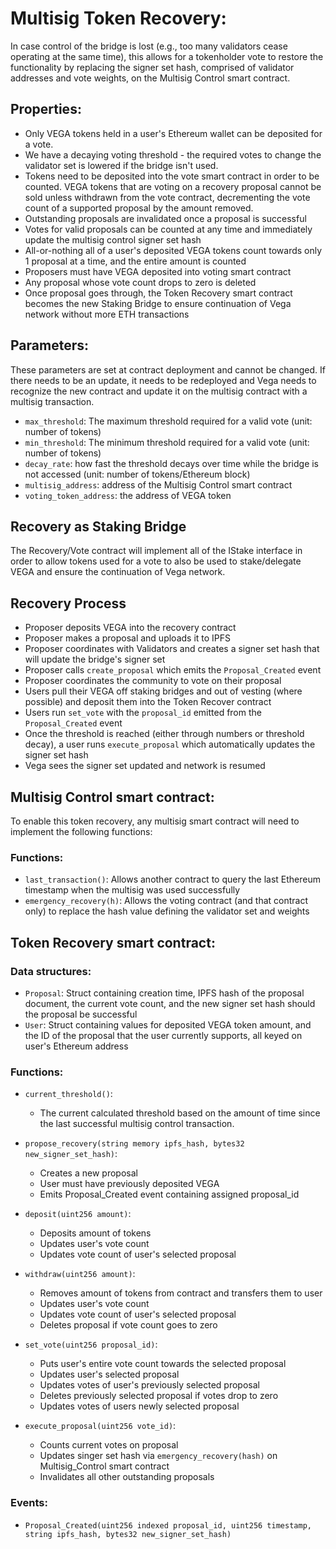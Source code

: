 # Multisig Token Recovery:

In case control of the bridge is lost (e.g., too many validators cease operating at the same time), this allows for a tokenholder vote to restore the functionality by replacing the signer set hash, comprised of validator addresses and vote weights, on the Multisig Control smart contract.


## Properties:
- Only VEGA tokens held in a user's Ethereum wallet can be deposited for a vote.
- We have a decaying voting threshold - the required votes to change the validator set is lowered if the bridge isn't used.
- Tokens need to be deposited into the vote smart contract in order to be counted. VEGA tokens that are voting on a recovery proposal cannot be sold unless withdrawn from the vote contract, decrementing the vote count of a supported proposal by the amount removed.
- Outstanding proposals are invalidated once a proposal is successful
- Votes for valid proposals can be counted at any time and immediately update the multisig control signer set hash
- All-or-nothing all of a user's deposited VEGA tokens count towards only 1 proposal at a time, and the entire amount is counted
- Proposers must have VEGA deposited into voting smart contract
- Any proposal whose vote count drops to zero is deleted
- Once proposal goes through, the Token Recovery smart contract becomes the new Staking Bridge to ensure continuation of Vega network without more ETH transactions

## Parameters:
These parameters are set at contract deployment and cannot be changed. If there needs to be an update, it needs to be redeployed and Vega needs to recognize the new contract and update it on the multisig contract with a multisig transaction.

- `max_threshold`: The maximum threshold required for a valid vote (unit: number of tokens)
- `min_threshold`: The minimum threshold required for a valid vote (unit: number of tokens)
- `decay_rate`: how fast the threshold decays over time while the bridge is not accessed (unit: number of tokens/Ethereum block)
- `multisig_address`: address of the Multisig Control smart contract
- `voting_token_address`: the address of VEGA token
   
## Recovery as Staking Bridge
The Recovery/Vote contract will implement all of the IStake interface in order to allow tokens used for a vote to also be used to stake/delegate VEGA and ensure the continuation of Vega network.

## Recovery Process
* Proposer deposits VEGA into the recovery contract
* Proposer makes a proposal and uploads it to IPFS
* Proposer coordinates with Validators and creates a signer set hash that will update the bridge's signer set
* Proposer calls `create_proposal` which emits the `Proposal_Created` event
* Proposer coordinates the community to vote on their proposal
* Users pull their VEGA off staking bridges and out of vesting (where possible) and deposit them into the Token Recover contract
* Users run `set_vote` with the `proposal_id` emitted from the `Proposal_Created` event
* Once the threshold is reached (either through numbers or threshold decay), a user runs `execute_proposal` which automatically updates the signer set hash
* Vega sees the signer set updated and network is resumed

## Multisig Control smart contract:
To enable this token recovery, any multisig smart contract will need to implement the following functions:

### Functions:
- `last_transaction()`:  Allows another contract to query the last Ethereum timestamp when
                the multisig was used successfully
- `emergency_recovery(h)`: Allows the voting contract (and that contract only) to replace
                the hash value defining the validator set and weights

## Token Recovery smart contract:
### Data structures:
- `Proposal`: Struct containing creation time, IPFS hash of the proposal document, the current vote count, and the new signer set hash should the proposal be successful
- `User`: Struct containing values for deposited VEGA token amount, and the ID of the proposal that the user currently supports, all keyed on user's Ethereum address

### Functions:

- `current_threshold()`: 
  - The current calculated threshold based on the amount of time since the last successful multisig control transaction.

- `propose_recovery(string memory ipfs_hash, bytes32 new_signer_set_hash)`:
  - Creates a new proposal
  - User must have previously deposited VEGA
  - Emits Proposal_Created event containing assigned proposal_id

- `deposit(uint256 amount)`:
  - Deposits amount of tokens
  - Updates user's vote count
  - Updates vote count of user's selected proposal

- `withdraw(uint256 amount)`:
  - Removes amount of tokens from contract and transfers them to user
  - Updates user's vote count
  - Updates vote count of user's selected proposal
  - Deletes proposal if vote count goes to zero

- `set_vote(uint256 proposal_id)`:
  - Puts user's entire vote count towards the selected proposal
  - Updates user's selected proposal
  - Updates votes of user's previously selected proposal
  - Deletes previously selected proposal if votes drop to zero
  - Updates votes of users newly selected proposal

- `execute_proposal(uint256 vote_id)`:
  - Counts current votes on proposal
  - Updates singer set hash via `emergency_recovery(hash)` on Multisig_Control smart contract
  - Invalidates all other outstanding proposals

### Events:
- `Proposal_Created(uint256 indexed proposal_id, uint256 timestamp, string ipfs_hash, bytes32 new_signer_set_hash)`

